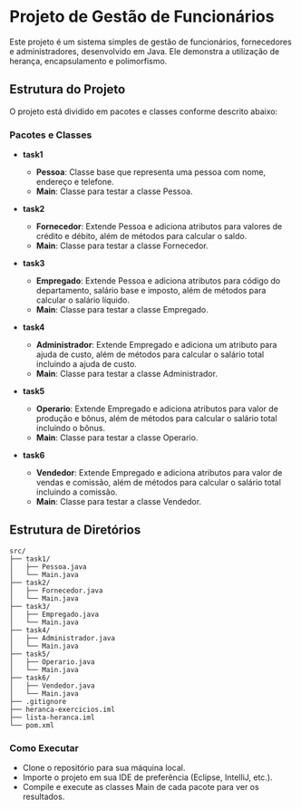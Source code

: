 # Projeto de Gestão de Funcionários
Este projeto é um sistema simples de gestão de funcionários, fornecedores e administradores, desenvolvido em Java. Ele demonstra a utilização de herança, encapsulamento e polimorfismo.

## Estrutura do Projeto
O projeto está dividido em pacotes e classes conforme descrito abaixo:

### Pacotes e Classes


- **task1**
    - **Pessoa**: Classe base que representa uma pessoa com nome, endereço e telefone.
    - **Main**: Classe para testar a classe Pessoa.


- **task2**
    - **Fornecedor**: Extende Pessoa e adiciona atributos para valores de crédito e débito, além de métodos para calcular o saldo.
    - **Main**: Classe para testar a classe Fornecedor.


- **task3**
    - **Empregado**: Extende Pessoa e adiciona atributos para código do departamento, salário base e imposto, além de métodos para calcular o salário líquido.
    - **Main**: Classe para testar a classe Empregado.


- **task4**
    - **Administrador**: Extende Empregado e adiciona um atributo para ajuda de custo, além de métodos para calcular o salário total incluindo a ajuda de custo.
    - **Main**: Classe para testar a classe Administrador.


- **task5**
    - **Operario**: Extende Empregado e adiciona atributos para valor de produção e bônus, além de métodos para calcular o salário total incluindo o bônus.
    - **Main**: Classe para testar a classe Operario.


- **task6**
  - **Vendedor**: Extende Empregado e adiciona atributos para valor de vendas e comissão, além de métodos para calcular o salário total incluindo a comissão.
  - **Main**: Classe para testar a classe Vendedor.

## Estrutura de Diretórios
```
src/
├── task1/
│   ├── Pessoa.java
│   └── Main.java
├── task2/
│   ├── Fornecedor.java
│   └── Main.java
├── task3/
│   ├── Empregado.java
│   └── Main.java
├── task4/
│   ├── Administrador.java
│   └── Main.java
├── task5/
│   ├── Operario.java
│   └── Main.java
├── task6/
│   ├── Vendedor.java
│   └── Main.java
├── .gitignore
├── heranca-exercicios.iml
├── lista-heranca.iml
└── pom.xml
```

### Como Executar

- Clone o repositório para sua máquina local.
- Importe o projeto em sua IDE de preferência (Eclipse, IntelliJ, etc.).
- Compile e execute as classes Main de cada pacote para ver os resultados.
